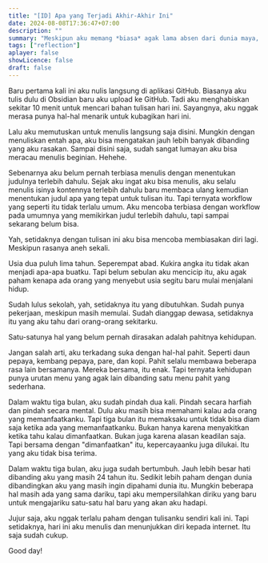 ```yaml
---
title: "[ID] Apa yang Terjadi Akhir-Akhir Ini"
date: 2024-08-08T17:36:47+07:00
description: "" 
summary: "Meskipun aku memang *biasa* agak lama absen dari dunia maya, tapi absenku tiga bulan ini bukanlah absen biasa. Aku jatuh dan bangun, layu lalu tumbuh dalam tiga bulan saja. Mulai bulan 8 ini, pertumbuhanku mungkin akan lebih lambat dibanding sebelumnya. Tapi tentu aku akan lebih dewasa dan berhati-hati sebagai manusia."
tags: ["reflection"]
aplayer: false
showLicence: false
draft: false
---
```


Baru pertama kali ini aku nulis langsung di aplikasi GitHub. Biasanya aku tulis dulu di Obsidian baru aku upload ke GitHub. Tadi aku menghabiskan sekitar 10 menit untuk mencari bahan tulisan hari ini. Sayangnya, aku nggak merasa punya hal-hal menarik untuk kubagikan hari ini.


Lalu aku memutuskan untuk menulis langsung saja disini. Mungkin dengan menuliskan entah apa, aku bisa mengatakan jauh lebih banyak dibanding yang aku rasakan. Sampai disini saja, sudah sangat lumayan aku bisa meracau menulis beginian. Hehehe.


Sebenarnya aku belum pernah terbiasa menulis dengan menentukan judulnya terlebih dahulu. Sejak aku ingat aku bisa menulis, aku selalu menulis isinya kontennya terlebih dahulu baru membaca ulang kemudian menentukan judul apa yang tepat untuk tulisan itu. Tapi ternyata workflow yang seperti itu tidak terlalu umum. Aku mencoba terbiasa dengan workflow pada umumnya yang memikirkan judul terlebih dahulu, tapi sampai sekarang belum bisa. 


Yah, setidaknya dengan tulisan ini aku bisa mencoba membiasakan diri lagi. Meskipun rasanya aneh sekali.


Usia dua puluh lima tahun. Seperempat abad. Kukira angka itu tidak akan menjadi apa-apa buatku. Tapi belum sebulan aku mencicip itu, aku agak paham kenapa ada orang yang menyebut usia segitu baru mulai menjalani hidup.


Sudah lulus sekolah, yah, setidaknya itu yang dibutuhkan. Sudah punya pekerjaan, meskipun masih memulai. Sudah dianggap dewasa, setidaknya itu yang aku tahu dari orang-orang sekitarku.


Satu-satunya hal yang belum pernah dirasakan adalah pahitnya kehidupan.


Jangan salah arti, aku terkadang suka dengan hal-hal pahit. Seperti daun pepaya, kembang pepaya, pare, dan kopi. Pahit selalu membawa beberapa rasa lain bersamanya. Mereka bersama, itu enak. Tapi ternyata kehidupan punya urutan menu yang agak lain dibanding satu menu pahit yang sederhana.


Dalam waktu tiga bulan, aku sudah pindah dua kali. Pindah secara harfiah dan pindah secara mental. Dulu aku masih bisa memahami kalau ada orang yang memanfaatkanku. Tapi tiga bulan itu memaksaku untuk tidak bisa diam saja ketika ada yang memanfaatkanku. Bukan hanya karena menyakitkan ketika tahu kalau dimanfaatkan. Bukan juga karena alasan keadilan saja. Tapi bersama dengan "dimanfaatkan" itu, kepercayaanku juga dilukai. Itu yang aku tidak bisa terima. 


Dalam waktu tiga bulan, aku juga sudah bertumbuh. Jauh lebih besar hati dibanding aku yang masih 24 tahun itu. Sedikit lebih paham dengan dunia dibandingkan aku yang masih ingin dipahami dunia itu. Mungkin beberapa hal masih ada yang sama dariku, tapi aku mempersilahkan diriku yang baru untuk mengajariku satu-satu hal baru yang akan aku hadapi.


Jujur saja, aku nggak terlalu paham dengan tulisanku sendiri kali ini. Tapi setidaknya, hari ini aku menulis dan menunjukkan diri kepada internet. Itu saja sudah cukup.


Good day!